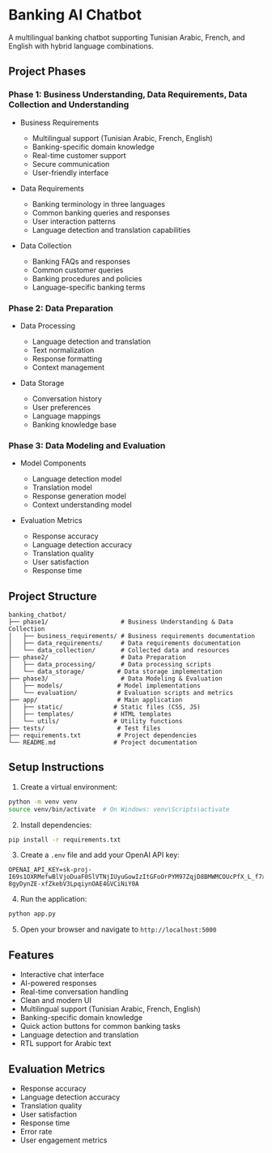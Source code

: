 # Banking AI Chatbot

A multilingual banking chatbot supporting Tunisian Arabic, French, and English with hybrid language combinations.

## Project Phases

### Phase 1: Business Understanding, Data Requirements, Data Collection and Understanding
- Business Requirements
  - Multilingual support (Tunisian Arabic, French, English)
  - Banking-specific domain knowledge
  - Real-time customer support
  - Secure communication
  - User-friendly interface

- Data Requirements
  - Banking terminology in three languages
  - Common banking queries and responses
  - User interaction patterns
  - Language detection and translation capabilities

- Data Collection
  - Banking FAQs and responses
  - Common customer queries
  - Banking procedures and policies
  - Language-specific banking terms

### Phase 2: Data Preparation
- Data Processing
  - Language detection and translation
  - Text normalization
  - Response formatting
  - Context management

- Data Storage
  - Conversation history
  - User preferences
  - Language mappings
  - Banking knowledge base

### Phase 3: Data Modeling and Evaluation
- Model Components
  - Language detection model
  - Translation model
  - Response generation model
  - Context understanding model

- Evaluation Metrics
  - Response accuracy
  - Language detection accuracy
  - Translation quality
  - User satisfaction
  - Response time

## Project Structure
```
banking_chatbot/
├── phase1/                    # Business Understanding & Data Collection
│   ├── business_requirements/ # Business requirements documentation
│   ├── data_requirements/     # Data requirements documentation
│   └── data_collection/       # Collected data and resources
├── phase2/                    # Data Preparation
│   ├── data_processing/       # Data processing scripts
│   └── data_storage/         # Data storage implementation
├── phase3/                    # Data Modeling & Evaluation
│   ├── models/               # Model implementations
│   └── evaluation/           # Evaluation scripts and metrics
├── app/                      # Main application
│   ├── static/              # Static files (CSS, JS)
│   ├── templates/           # HTML templates
│   └── utils/               # Utility functions
├── tests/                    # Test files
├── requirements.txt          # Project dependencies
└── README.md                # Project documentation
```

## Setup Instructions

1. Create a virtual environment:
```bash
python -m venv venv
source venv/bin/activate  # On Windows: venv\Scripts\activate
```

2. Install dependencies:
```bash
pip install -r requirements.txt
```

3. Create a `.env` file and add your OpenAI API key:
```
OPENAI_API_KEY=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
```

4. Run the application:
```bash
python app.py
```

5. Open your browser and navigate to `http://localhost:5000`

## Features
- Interactive chat interface
- AI-powered responses
- Real-time conversation handling
- Clean and modern UI
- Multilingual support (Tunisian Arabic, French, English)
- Banking-specific domain knowledge
- Quick action buttons for common banking tasks
- Language detection and translation
- RTL support for Arabic text

## Evaluation Metrics
- Response accuracy
- Language detection accuracy
- Translation quality
- User satisfaction
- Response time
- Error rate
- User engagement metrics 